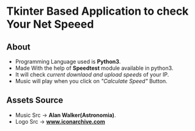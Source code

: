 # Tkinter Based Application to check Your Net Speeed


## About
* Programming Language used is **Python3**.
* Made With the help of **Speedtest** module available in python3.
* It will check *current downlaod and upload speeds* of your IP.
* Music will play when you click on *"Calculate Speed"* Button.

## Assets Source
* Music Src -> **Alan Walker(Astronomia)**.
* Logo Src -> __www.iconarchive.com__
